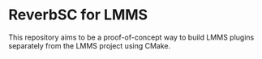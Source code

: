 # ReverbSC for LMMS

This repository aims to be a proof-of-concept way to build LMMS
plugins separately from the LMMS project using CMake. 
